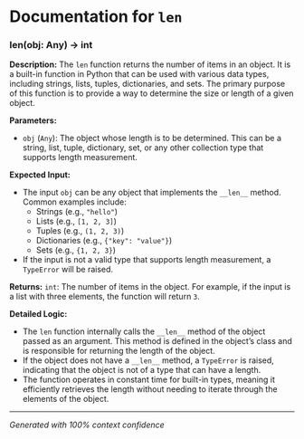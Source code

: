 # Documentation for `len`

### len(obj: Any) -> int

**Description:**
The `len` function returns the number of items in an object. It is a built-in function in Python that can be used with various data types, including strings, lists, tuples, dictionaries, and sets. The primary purpose of this function is to provide a way to determine the size or length of a given object.

**Parameters:**
- `obj` (`Any`): The object whose length is to be determined. This can be a string, list, tuple, dictionary, set, or any other collection type that supports length measurement.

**Expected Input:**
- The input `obj` can be any object that implements the `__len__` method. Common examples include:
  - Strings (e.g., `"hello"`)
  - Lists (e.g., `[1, 2, 3]`)
  - Tuples (e.g., `(1, 2, 3)`)
  - Dictionaries (e.g., `{"key": "value"}`)
  - Sets (e.g., `{1, 2, 3}`)
- If the input is not a valid type that supports length measurement, a `TypeError` will be raised.

**Returns:**
`int`: The number of items in the object. For example, if the input is a list with three elements, the function will return `3`.

**Detailed Logic:**
- The `len` function internally calls the `__len__` method of the object passed as an argument. This method is defined in the object’s class and is responsible for returning the length of the object.
- If the object does not have a `__len__` method, a `TypeError` is raised, indicating that the object is not of a type that can have a length.
- The function operates in constant time for built-in types, meaning it efficiently retrieves the length without needing to iterate through the elements of the object.

---
*Generated with 100% context confidence*
